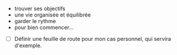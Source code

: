 - trouver ses objectifs
- une vie organisée et équilibrée
- garder le rythme
- pour bien commencer...

- [ ] Définir une feuille de route pour mon cas personnel, qui servira d'exemple.
